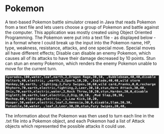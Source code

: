 # Pokemon
A text-based Pokemon battle simulator creaed in Java that reads Pokemon from a text file and lets users choose a group of Pokemon and battle against the computer. 
This application was mostly created using Object Oriented Programming. The Pokemon were put into a text file - as displayed below - in a format where I could break
up the input into the Pokemon name, HP, type, weakness, resistance, attacks, and one special move. Special moves all have different effects; Disable can disable
an enemy Pokemon, which causes all of its attacks to have their damage decreased by 10 points. Stun can stun an enemy Pokemon, which renders the enemy Pokemon
unable to move for the current turn.

![alt text](https://github.com/navjeetdoad/Pokemon/blob/master/textfile.png)

The information about the Pokemon was then used to turn each line in the .txt file into a Pokemon object, and each Pokemon had a list of Attack objects which 
represented the possible attacks it could use. 
